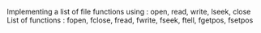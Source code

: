 Implementing a list of file functions using : open, read, write, lseek, close
List of functions : fopen, fclose, fread, fwrite, fseek, ftell, fgetpos, fsetpos
